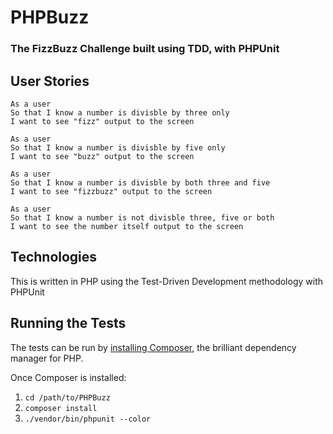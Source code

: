 # PHPBuzz
### The FizzBuzz Challenge built using TDD, with PHPUnit

## User Stories

```
As a user
So that I know a number is divisble by three only
I want to see "fizz" output to the screen
```

```
As a user
So that I know a number is divisble by five only
I want to see "buzz" output to the screen
```

```
As a user
So that I know a number is divisble by both three and five
I want to see "fizzbuzz" output to the screen
```

```
As a user
So that I know a number is not divisble three, five or both
I want to see the number itself output to the screen
```

## Technologies
This is written in PHP using the Test-Driven Development methodology with PHPUnit

## Running the Tests
The tests can be run by [installing Composer](https://getcomposer.org), the brilliant dependency manager for PHP.

Once Composer is installed:
1. ```cd /path/to/PHPBuzz```
2. ```composer install```
3. ```./vendor/bin/phpunit --color```
